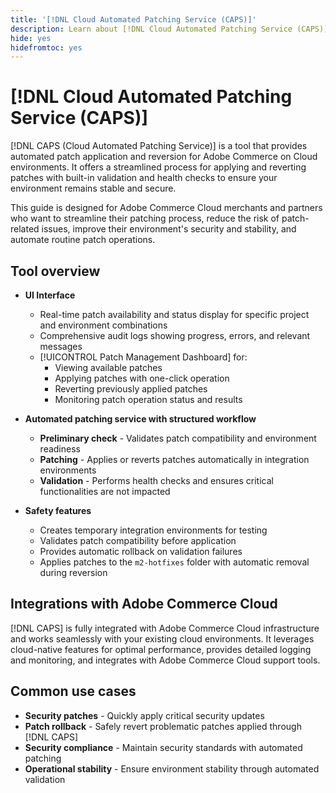 ```yaml
---
title: '[!DNL Cloud Automated Patching Service (CAPS)]'
description: Learn about [!DNL Cloud Automated Patching Service (CAPS)], its uses, how to access it, and best practices for automated patching
hide: yes
hidefromtoc: yes
---
```

# [!DNL Cloud Automated Patching Service (CAPS)]

[!DNL CAPS (Cloud Automated Patching Service)] is a tool that provides automated patch application and reversion for Adobe Commerce on Cloud environments. It offers a streamlined process for applying and reverting patches with built-in validation and health checks to ensure your environment remains stable and secure.

This guide is designed for Adobe Commerce Cloud merchants and partners who want to streamline their patching process, reduce the risk of patch-related issues, improve their environment's security and stability, and automate routine patch operations.

## Tool overview

* **UI Interface**
  * Real-time patch availability and status display for specific project and environment combinations
  * Comprehensive audit logs showing progress, errors, and relevant messages
  * [!UICONTROL Patch Management Dashboard] for:
    * Viewing available patches
    * Applying patches with one-click operation
    * Reverting previously applied patches
    * Monitoring patch operation status and results

* **Automated patching service with structured workflow**
  * **Preliminary check** - Validates patch compatibility and environment readiness
  * **Patching** - Applies or reverts patches automatically in integration environments
  * **Validation** - Performs health checks and ensures critical functionalities are not impacted

* **Safety features**
  * Creates temporary integration environments for testing
  * Validates patch compatibility before application
  * Provides automatic rollback on validation failures
  * Applies patches to the `m2-hotfixes` folder with automatic removal during reversion

## Integrations with Adobe Commerce Cloud

[!DNL CAPS] is fully integrated with Adobe Commerce Cloud infrastructure and works seamlessly with your existing cloud environments. It leverages cloud-native features for optimal performance, provides detailed logging and monitoring, and integrates with Adobe Commerce Cloud support tools.

## Common use cases

* **Security patches** - Quickly apply critical security updates
* **Patch rollback** - Safely revert problematic patches applied through [!DNL CAPS]
* **Security compliance** - Maintain security standards with automated patching
* **Operational stability** - Ensure environment stability through automated validation
